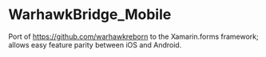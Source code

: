 # WarhawkBridge_Mobile
Port of https://github.com/warhawkreborn to the Xamarin.forms framework; allows easy feature parity between iOS and Android.
